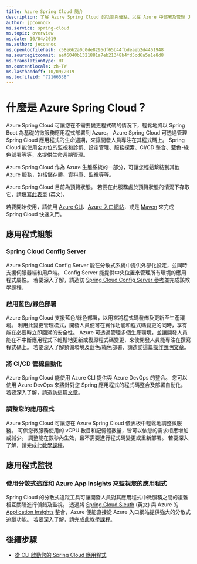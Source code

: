 ```yaml
---
title: Azure Spring Cloud 簡介
description: 了解 Azure Spring Cloud 的功能與優點，以在 Azure 中部署及管理 Java Spring 應用程式。
author: jpconnock
ms.service: spring-cloud
ms.topic: overview
ms.date: 10/04/2019
ms.author: jeconnoc
ms.openlocfilehash: c58e6b2a0c0de8295df65b44fbdeaeb2d4461948
ms.sourcegitcommit: aef6040b1321881a7eb21348b4fd5cd6a5a1e8d8
ms.translationtype: HT
ms.contentlocale: zh-TW
ms.lasthandoff: 10/09/2019
ms.locfileid: "72166538"
---
```

# <a name="what-is-azure-spring-cloud"></a>什麼是 Azure Spring Cloud？

Azure Spring Cloud 可讓您在不需要變更程式碼的情況下，輕鬆地將以 Spring Boot 為基礎的微服務應用程式部署到 Azure。  Azure Spring Cloud 可透過管理 Spring Cloud 應用程式的生命週期，來讓開發人員專注在其程式碼上。  Spring Cloud 能使用全方位的監視和診斷、設定管理、服務探索、CI/CD 整合、藍色-綠色部署等等，來提供生命週期管理。

Azure Spring Cloud 作為 Azure 生態系統的一部分，可讓您輕鬆繫結到其他 Azure 服務，包括儲存體、資料庫、監視等等。

Azure Spring Cloud 目前為預覽狀態。  若要在此服務處於預覽狀態的情況下存取它，請[填寫此表單](https://forms.office.com/Pages/ResponsePage.aspx?id=v4j5cvGGr0GRqy180BHbR-LA2geqX-ZLhi-Ado1LD3tUNDk2VFpGUzYwVEJNVkhLRlcwNkZFUFZEUS4u
) \(英文\)。

若要開始使用，請使用 [Azure CLI](spring-cloud-quickstart-launch-app-cli.md)、[Azure 入口網站](spring-cloud-quickstart-launch-app-portal.md)，或是 [Maven](spring-cloud-quickstart-launch-app-maven.md) 來完成 Spring Cloud 快速入門。

## <a name="application-configuration"></a>應用程式組態

### <a name="spring-cloud-config-server"></a>Spring Cloud Config Server

Azure Spring Cloud Config Server 能在分散式系統中提供外部化設定，並同時支援伺服器端和用戶端。  Config Server 能提供中央位置來管理所有環境的應用程式屬性。  若要深入了解，請造訪 [Spring Cloud Config Server 參考](https://spring.io/projects/spring-cloud-config.md)並完成該教學課程。

### <a name="enable-bluegreen-deployments"></a>啟用藍色/綠色部署

Azure Spring Cloud 支援藍色/綠色部署，以用來將程式碼發佈及更新至生產環境。  利用此變更管理模式，開發人員便可在實作功能和程式碼變更的同時，享有能在必要時立即回溯的安全性。  Azure 可透過管理多個生產環境，並讓開發人員能在不中斷應用程式下輕鬆地更新或復原程式碼變更，來使開發人員能專注在撰寫程式碼上。  若要深入了解預備環境及藍色/綠色部署，請造訪這篇[操作說明文章](spring-cloud-howto-staging-environment.md)。

### <a name="automate-cicd-pipelines"></a>將 CI/CD 管線自動化

Azure Spring Cloud 能使用 Azure CLI 提供與 Azure DevOps 的整合。  您可以使用 Azure DevOps 來將針對您 Spring 應用程式的程式碼整合及部署自動化。  若要深入了解，請造訪這篇[文章](spring-cloud-howto-cicd.md)。

### <a name="scale-your-application"></a>調整您的應用程式

Azure Spring Cloud 可讓您在 Azure Spring Cloud 儀表板中輕鬆地調整微服務。  可供您微服務使用的 vCPU 數目和記憶體數量，皆可以依您的需求相應增加或減少。  調整能在數秒內生效，且不需要進行程式碼變更或重新部署。  若要深入了解，請完成此[教學課程](spring-cloud-tutorial-scale-manual.md)。

## <a name="application-monitoring"></a>應用程式監視

### <a name="monitor-your-application-using-distributed-tracing-and-azure-app-insights"></a>使用分散式追蹤和 Azure App Insights 來監視您的應用程式

Spring Cloud 的分散式追蹤工具可讓開發人員對其應用程式中微服務之間的複雜相互關聯進行偵錯及監視。  透過將 [Spring Cloud Sleuth](https://spring.io/projects/spring-cloud-sleuth) \(英文\) 與 Azure 的 [Application Insights](../azure-monitor/insights/insights-overview.md) 整合，Azure 便能直接從 Azure 入口網站提供強大的分散式追蹤功能。  若要深入了解，請完成此[教學課程](spring-cloud-tutorial-distributed-tracing.md)。

## <a name="next-steps"></a>後續步驟

- [從 CLI 啟動您的 Spring Cloud 應用程式](spring-cloud-quickstart-launch-app-cli.md)
